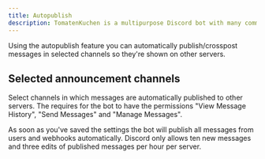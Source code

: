 ```yaml
---
title: Autopublish
description: TomatenKuchen is a multipurpose Discord bot with many common and innovative features for your server. Using autopublish you can automatically publish messages in announcement channels.
---
```


Using the autopublish feature you can automatically publish/crosspost messages in selected channels so they're shown on other servers.

## Selected announcement channels

Select channels in which messages are automatically published to other servers. The requires for the bot to have the permissions "View Message History", "Send Messages" and "Manage Messages".

As soon as you've saved the settings the bot will publish all messages from users and webhooks automatically.
Discord only allows ten new messages and three edits of published messages per hour per server.
